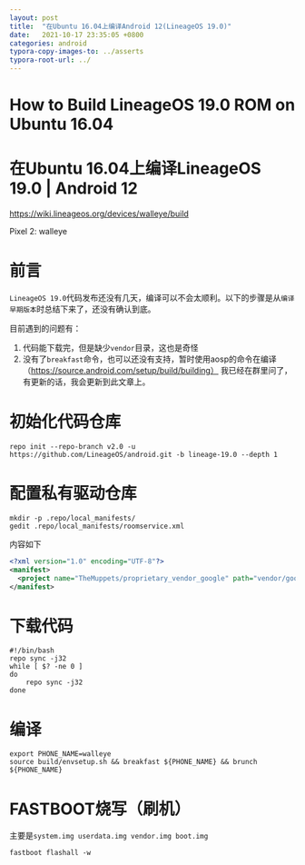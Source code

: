 ```yaml
---
layout: post
title:  "在Ubuntu 16.04上编译Android 12(LineageOS 19.0)"
date:   2021-10-17 23:35:05 +0800
categories: android
typora-copy-images-to: ../asserts
typora-root-url: ../
---
```


# How to Build LineageOS 19.0 ROM on Ubuntu 16.04
# 在Ubuntu 16.04上编译LineageOS 19.0 | Android 12

https://wiki.lineageos.org/devices/walleye/build

Pixel 2: walleye


# 前言

`LineageOS 19.0`代码发布还没有几天，编译可以不会太顺利。以下的步骤是从`编译早期版本`时总结下来了，还没有确认到底。

目前遇到的问题有：
1. 代码能下载完，但是缺少`vendor`目录，这也是奇怪
2. 没有了`breakfast`命令，也可以还没有支持，暂时使用aosp的命令在编译（https://source.android.com/setup/build/building）
我已经在群里问了，有更新的话，我会更新到此文章上。


# 初始化代码仓库
```shell
repo init --repo-branch v2.0 -u https://github.com/LineageOS/android.git -b lineage-19.0 --depth 1
```

# 配置私有驱动仓库

```shell
mkdir -p .repo/local_manifests/
gedit .repo/local_manifests/roomservice.xml
```

内容如下

```xml
<?xml version="1.0" encoding="UTF-8"?>
<manifest>
  <project name="TheMuppets/proprietary_vendor_google" path="vendor/google" remote="github"/>
</manifest>
```

# 下载代码
```shell
#!/bin/bash
repo sync -j32
while [ $? -ne 0 ]
do
    repo sync -j32
done
```

# 编译

```
export PHONE_NAME=walleye
source build/envsetup.sh && breakfast ${PHONE_NAME} && brunch ${PHONE_NAME}
```
# FASTBOOT烧写（刷机）
主要是`system.img userdata.img vendor.img boot.img`
```
fastboot flashall -w
```
